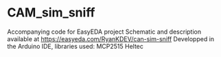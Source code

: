 # CAM_sim_sniff
Accompanying code for EasyEDA project
Schematic and description available at  https://easyeda.com/RyanKDEV/can-sim-sniff
Developped in the Arduino IDE, libraries used:
MCP2515
Heltec
